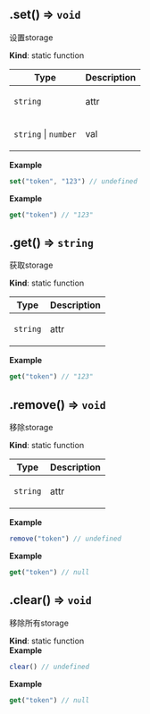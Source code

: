 <a name="storage.set"></a>

## .set() ⇒ <code>void</code>
<p>设置storage</p>

**Kind**: static function  

| Type | Description |
| --- | --- |
| <code>string</code> | <p>attr</p> |
| <code>string</code> \| <code>number</code> | <p>val</p> |

**Example**  
```js
set("token", "123") // undefined
```
**Example**  
```js
get("token") // "123"
```
<a name="storage.get"></a>

## .get() ⇒ <code>string</code>
<p>获取storage</p>

**Kind**: static function  

| Type | Description |
| --- | --- |
| <code>string</code> | <p>attr</p> |

**Example**  
```js
get("token") // "123"
```
<a name="storage.remove"></a>

## .remove() ⇒ <code>void</code>
<p>移除storage</p>

**Kind**: static function  

| Type | Description |
| --- | --- |
| <code>string</code> | <p>attr</p> |

**Example**  
```js
remove("token") // undefined
```
**Example**  
```js
get("token") // null
```
<a name="storage.clear"></a>

## .clear() ⇒ <code>void</code>
<p>移除所有storage</p>

**Kind**: static function  
**Example**  
```js
clear() // undefined
```
**Example**  
```js
get("token") // null
```
